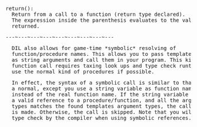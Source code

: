 <div class="mw-parser-output"><p><br />
<span id="fret2"></span>
</p>
<pre>return():
  Return from a call to a function (return type declared).
  The expression inside the parenthesis evaluates to the value
  returned.
</pre>
<pre>---~---~---~---~---~---~---~---~---
</pre>
<pre>  DIL also allows for game-time *symbolic* resolving of
  function/procedure names. This allows you to pass template names
  as string arguments and call them in your program. This kind of
  function call requires taxing look ups and type check runtime, so
  use the normal kind of procedures if possible.
</pre>
<pre>  In effect, the syntax of a symbolic call is similar to that of
  a normal, except you use a string variable as function name
  instead of the real function name. If the string variable contains
  a valid reference to a procedure/function, and all the argument
  types matches the found templates argument types, the call
  is made. Otherwise, the call is skipped. Note that you will get no
  type check by the compiler when using symbolic references.
</pre></div>